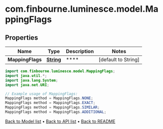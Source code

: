 # com.finbourne.luminesce.model.MappingFlags

## Properties

Name | Type | Description | Notes
------------ | ------------- | ------------- | -------------
**MappingFlags** | [**String**](.md) | **** | [default to String]

```java
import com.finbourne.luminesce.model.MappingFlags;
import java.util.*;
import java.lang.System;
import java.net.URI;

// Example usage of MappingFlags:
MappingFlags method = MappingFlags.NONE;
MappingFlags method = MappingFlags.EXACT;
MappingFlags method = MappingFlags.SIMILAR;
MappingFlags method = MappingFlags.ADDITIONAL;
```


[Back to Model list](../README.md#documentation-for-models) &#8226; [Back to API list](../README.md#documentation-for-api-endpoints) &#8226; [Back to README](../README.md)
